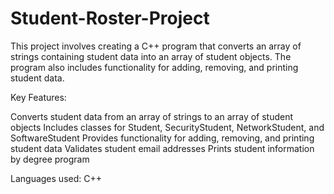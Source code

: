 # Student-Roster-Project

This project involves creating a C++ program that converts an array of strings containing student data into an array of student objects. The program also includes functionality for adding, removing, and printing student data.

Key Features:

Converts student data from an array of strings to an array of student objects
Includes classes for Student, SecurityStudent, NetworkStudent, and SoftwareStudent
Provides functionality for adding, removing, and printing student data
Validates student email addresses
Prints student information by degree program

Languages used:
C++
